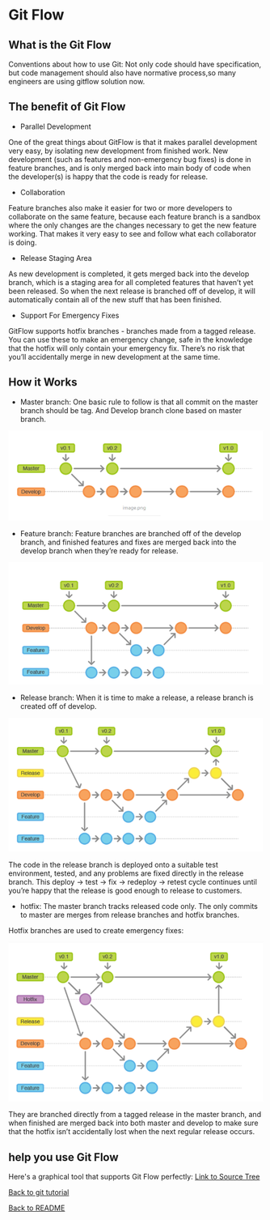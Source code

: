# Git Flow
## What is the Git Flow

Conventions about how to use Git: Not only code should have specification, but code management should also have normative process,so many engineers are using gitflow solution now.

## The benefit of Git Flow

* Parallel Development

One of the great things about GitFlow is that it makes parallel development very easy, by isolating new development from finished work. New development (such as features and non-emergency bug fixes) is done in feature branches, and is only merged back into main body of code when the developer(s) is happy that the code is ready for release.

* Collaboration

Feature branches also make it easier for two or more developers to collaborate on the same feature, because each feature branch is a sandbox where the only changes are the changes necessary to get the new feature working. That makes it very easy to see and follow what each collaborator is doing.

* Release Staging Area

As new development is completed, it gets merged back into the develop branch, which is a staging area for all completed features that haven’t yet been released. So when the next release is branched off of develop, it will automatically contain all of the new stuff that has been finished.

* Support For Emergency Fixes

GitFlow supports hotfix branches - branches made from a tagged release. You can use these to make an emergency change, safe in the knowledge that the hotfix will only contain your emergency fix. There’s no risk that you’ll accidentally merge in new development at the same time.

## How it Works

* Master branch: One basic rule to follow is that all commit on the master branch should be tag. And Develop branch clone based on master branch.

![master&develop](/images/master&develop.PNG)

* Feature branch: Feature branches are branched off of the develop branch, and finished features and fixes are merged back into the develop branch when they’re ready for release.

![develop&feature](/images/develop&feature.PNG)

* Release branch: When it is time to make a release, a release branch is created off of develop.

![develop&release&master](/images/develop&release&master.PNG)

The code in the release branch is deployed onto a suitable test environment, tested, and any problems are fixed directly in the release branch. This deploy -> test -> fix -> redeploy -> retest cycle continues until you’re happy that the release is good enough to release to customers.

* hotfix: The master branch tracks released code only. The only commits to master are merges from release branches and hotfix branches.

Hotfix branches are used to create emergency fixes:

![hotfix&maser&develop](/images/hotfix&maser&develop.PNG)

They are branched directly from a tagged release in the master branch, and when finished are merged back into both master and develop to make sure that the hotfix isn’t accidentally lost when the next regular release occurs.

## help you use Git Flow

Here's a graphical tool that supports Git Flow perfectly: [Link to Source Tree](https://www.sourcetreeapp.com/)

[Back to git tutorial](/git.md)

[Back to README](/README.md)





